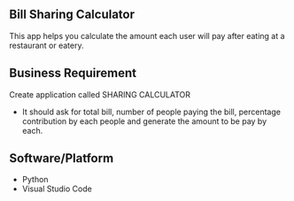 ## Bill Sharing Calculator
This app helps you calculate the amount each user will pay after eating at a restaurant or eatery.
## Business Requirement
Create application called SHARING CALCULATOR
* It should ask for  total bill, number of people paying the bill, percentage contribution by each people and generate the amount to be pay by each.
## Software/Platform
* Python
* Visual Studio Code
